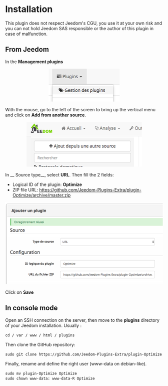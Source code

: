 # Installation

This plugin does not respect Jeedom's CGU, you use it at your own risk and you can not hold Jeedom SAS responsible or the author of this plugin in case of malfunction.

## From Jeedom
In the __Management plugins__
<p align="center">
  <img src="../images/install1.png" />
</p>

With the mouse, go to the left of the screen to bring up the vertical menu and click on __Add from another source__.
<p align="center">
  <img src="../images/install2.png" />
</p>

In __ Source type__, select __URL__.
Then fill the 2 fields:
* Logical ID of the plugin: __Optimize__
* ZIP file URL: https://github.com/Jeedom-Plugins-Extra/plugin-Optimize/archive/master.zip
<p align="center">
  <img src="../images/install3.png" />
</p>

Click on __Save__

## In console mode
Open an SSH connection on the server, then move to the __plugins__ directory of your Jeedom installation.
Usually :
```
cd / var / www / html / plugins
```

Then clone the GitHub repository:
```
sudo git clone https://github.com/Jeedom-Plugins-Extra/plugin-Optimize
```

Finally, rename and define the right user (www-data on debian-like).
```
sudo mv plugin-Optimize Optimize
sudo chown www-data: www-data-R Optimize
```